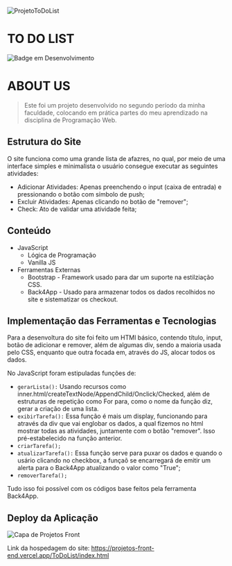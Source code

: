 ![ProjetoToDoList](https://user-images.githubusercontent.com/100232025/197286961-b1ab26da-d049-4ffc-8e63-bc9b59243de9.gif)

# TO DO LIST

![Badge em Desenvolvimento](http://img.shields.io/static/v1?label=STATUS&message=%20CONCLUÍDO&color=4a309d&style=for-the-badge)

# ABOUT US
> Este foi um projeto desenvolvido no segundo período da minha faculdade, colocando em prática partes do meu aprendizado na disciplina de Programação Web.

## Estrutura do Site

O site funciona como uma grande lista de afazres, no qual, por meio de uma interface simples e minimalista o usuário consegue executar as seguintes atividades:
- Adicionar Atividades: Apenas preenchendo o input (caixa de entrada) e pressionando o botão com símbolo de push;
- Excluir Atividades: Apenas clicando no botão de "remover";
- Check: Ato de validar uma atividade feita;
 
## Conteúdo
- JavaScript
  - Lógica de Programação 
  - Vanilla JS
 - Ferramentas Externas
   - Bootstrap - Framework usado para dar um suporte na estilziação CSS.
   - Back4App - Usado para armazenar todos os dados recolhidos no site e sistematizar os checkout.
  
## Implementação das Ferramentas e Tecnologias

Para a desenvoltura do site foi feito um HTMl básico, contendo título, input, botão de adicionar e remover, além de algumas div, sendo a maioria usada pelo CSS, enquanto 
que outra focada em, através do JS, alocar todos os dados. 

No JavaScript foram estipuladas funções de:
- `gerarLista():` Usando recursos como inner.html/createTextNode/AppendChild/Onclick/Checked, além de 
estruturas de repetição como For para, como o nome da função diz, gerar a criação de uma lista.
- `exibirTarefa():` Essa função é mais um display, funcionando para através da div que vai
englobar os dados, a qual fizemos no html mostrar todas as atividades, juntamente com o botão "remover". Isso pré-estabelecido na função anterior.
- `criarTarefa();`
- `atualizarTarefa():` Essa função serve para puxar os dados e quando o usário clicando no checkbox, a funçaõ se encarregará de emitir um alerta para o Back4App atualizando o valor como "True";
- `removerTarefa();`

Tudo isso foi possível com os códigos base feitos pela ferramenta Back4App.

## Deploy da Aplicação

![Capa de Projetos Front](https://user-images.githubusercontent.com/100232025/197289029-0dfedf28-b91d-4417-a4fe-e1c4f05af452.gif)

Link da hospedagem do site: https://projetos-front-end.vercel.app/ToDoList/index.html
